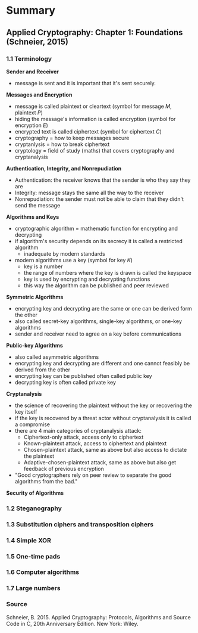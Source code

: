 # Summary

## Applied Cryptography: Chapter 1: Foundations (Schneier, 2015)

### 1.1 Terminology

**Sender and Receiver**
  - message is sent and it is important that it's sent securely.
 
**Messages and Encryption**
  - message is called plaintext or cleartext (symbol for message *M*, plaintext *P*)
  - hiding the message's information is called encryption (symbol for encryption *E*)
  - encrypted text is called ciphertext (symbol for ciphertext *C*)
  - cryptography = how to keep messages secure
  - cryptanlysis = how to break ciphertext
  - cryptology = field of study (maths) that covers cryptography and cryptanalysis

**Authentication, Integrity, and Nonrepudiation**
  - Authentication: the receiver knows that the sender is who they say they are
  - Integrity: message stays the same all the way to the receiver
  - Nonrepudiation: the sender must not be able to claim that they didn't send the message
 
**Algorithms and Keys**
  - cryptographic algorithm = mathematic function for encrypting and decrypting
  - if algorithm's security depends on its secrecy it is called a restricted algorithm
    - inadequate by modern standards
  - modern algorithms use a key (symbol for key *K*)
    - key is a number
    - the range of numbers where the key is drawn is called the keyspace
    - key is used by encrypting and decrypting functions
    - this way the algorithm can be published and peer reviewed

**Symmetric Algorithms**
  - encrypting key and decrypting are the same or one can be derived form the other
  - also called secret-key algorithms, single-key algorithms, or one-key algorithms
  - sender and receiver need to agree on a key before communications
 
**Public-key Algorithms**
  - also called asymmetric algorithms
  - encrypting key and decrypting are different and one cannot feasibly be derived from the other
  - encrypting key can be published often called public key
  - decrypting key is often called private key

**Cryptanalysis**
  - the science of recovering the plaintext without the key or recovering the key itself
  - if the key is recovered by a threat actor without cryptanalysis it is called a compromise
  - there are 4 main categories of cryptanalysis attack:
    - Ciphertext-only attack, access only to ciphertext
    - Known-plaintext attack, access to ciphertext and plaintext
    - Chosen-plaintext attack, same as above but also access to dictate the plaintext
    - Adaptive-chosen-plaintext attack, same as above but also get feedback of previous encryption
  - "Good cryptographers rely on peer review to separate the good algorithms from the bad."

**Security of Algorithms**

### 1.2 Steganography

### 1.3 Substitution ciphers and transposition ciphers

### 1.4 Simple XOR

### 1.5 One-time pads

### 1.6 Computer algorithms

### 1.7 Large numbers

### Source

Schneier, B. 2015. Applied Cryptography: Protocols, Algorithms and Source Code in C, 20th Anniversary Edition. New York: Wiley.

